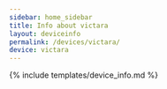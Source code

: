 ```yaml
---
sidebar: home_sidebar
title: Info about victara
layout: deviceinfo
permalink: /devices/victara/
device: victara
---
```

{% include templates/device_info.md %}
